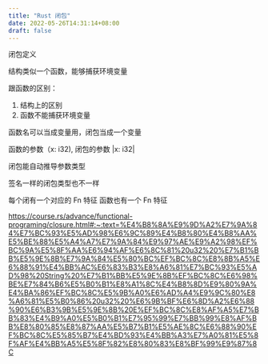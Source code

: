 ```yaml
---
title: "Rust 闭包"
date: 2022-05-26T14:31:14+08:00
draft: false 
---
```


闭包定义

结构类似一个函数，能够捕获环境变量

跟函数的区别：
1. 结构上的区别
2. 函数不能捕获环境变量

函数名可以当成变量用，闭包当成一个变量

函数的参数（x: i32), 闭包的参数 |x: i32|

闭包能自动推导参数类型

签名一样的闭包类型也不一样

每个闭有一个对应的 Fn 特征
函数也有一个 Fn 特征

https://course.rs/advance/functional-programing/closure.html#:~:text=%E4%B8%8A%E9%9D%A2%E7%9A%84%E7%BC%93%E5%AD%98%E6%9C%89%E4%B8%80%E4%B8%AA%E5%BE%88%E5%A4%A7%E7%9A%84%E9%97%AE%E9%A2%98%EF%BC%9A%E5%8F%AA%E6%94%AF%E6%8C%81%20u32%20%E7%B1%BB%E5%9E%8B%E7%9A%84%E5%80%BC%EF%BC%8C%E8%8B%A5%E6%88%91%E4%BB%AC%E6%83%B3%E8%A6%81%E7%BC%93%E5%AD%98%20String%20%E7%B1%BB%E5%9E%8B%EF%BC%8C%E6%98%BE%E7%84%B6%E5%B0%B1%E8%A1%8C%E4%B8%8D%E9%80%9A%E4%BA%86%EF%BC%8C%E5%9B%A0%E6%AD%A4%E9%9C%80%E8%A6%81%E5%B0%86%20u32%20%E6%9B%BF%E6%8D%A2%E6%88%90%E6%B3%9B%E5%9E%8B%20E%EF%BC%8C%E8%AF%A5%E7%BB%83%E4%B9%A0%E5%B0%B1%E7%95%99%E7%BB%99%E8%AF%BB%E8%80%85%E8%87%AA%E5%B7%B1%E5%AE%8C%E6%88%90%EF%BC%8C%E5%85%B7%E4%BD%93%E4%BB%A3%E7%A0%81%E5%8F%AF%E4%BB%A5%E5%8F%82%E8%80%83%E8%BF%99%E9%87%8C




<!-- 
调试工具： rust-gdb

返回闭包使用 impl 关键字
```rust
fn return_closure() -> impl Fn(String) {
	let s = String::from("hello world");
	move |s|println!("{}", s)
}

fn main() {
	let f = return_closure();
	f("aa".to_string());
}
``` -->

